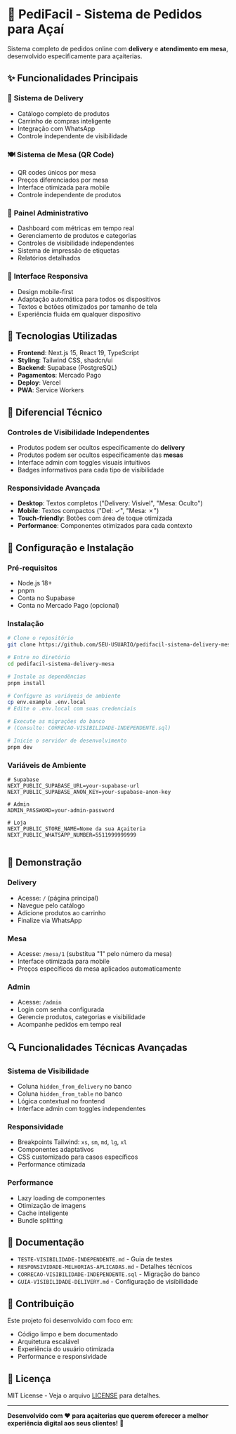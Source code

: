 # 🍓 PediFacil - Sistema de Pedidos para Açaí

Sistema completo de pedidos online com **delivery** e **atendimento em mesa**, desenvolvido especificamente para açaiterias.

## ✨ **Funcionalidades Principais**

### 🚚 **Sistema de Delivery**

- Catálogo completo de produtos
- Carrinho de compras inteligente
- Integração com WhatsApp
- Controle independente de visibilidade

### 🍽️ **Sistema de Mesa (QR Code)**

- QR codes únicos por mesa
- Preços diferenciados por mesa
- Interface otimizada para mobile
- Controle independente de produtos

### 👥 **Painel Administrativo**

- Dashboard com métricas em tempo real
- Gerenciamento de produtos e categorias
- Controles de visibilidade independentes
- Sistema de impressão de etiquetas
- Relatórios detalhados

### 📱 **Interface Responsiva**

- Design mobile-first
- Adaptação automática para todos os dispositivos
- Textos e botões otimizados por tamanho de tela
- Experiência fluida em qualquer dispositivo

## 🚀 **Tecnologias Utilizadas**

- **Frontend**: Next.js 15, React 19, TypeScript
- **Styling**: Tailwind CSS, shadcn/ui
- **Backend**: Supabase (PostgreSQL)
- **Pagamentos**: Mercado Pago
- **Deploy**: Vercel
- **PWA**: Service Workers

## 🎯 **Diferencial Técnico**

### **Controles de Visibilidade Independentes**

- Produtos podem ser ocultos especificamente do **delivery**
- Produtos podem ser ocultos especificamente das **mesas**
- Interface admin com toggles visuais intuitivos
- Badges informativos para cada tipo de visibilidade

### **Responsividade Avançada**

- **Desktop**: Textos completos ("Delivery: Visível", "Mesa: Oculto")
- **Mobile**: Textos compactos ("Del: ✓", "Mesa: ✗")
- **Touch-friendly**: Botões com área de toque otimizada
- **Performance**: Componentes otimizados para cada contexto

## 🔧 **Configuração e Instalação**

### **Pré-requisitos**

- Node.js 18+
- pnpm
- Conta no Supabase
- Conta no Mercado Pago (opcional)

### **Instalação**

```bash
# Clone o repositório
git clone https://github.com/SEU-USUARIO/pedifacil-sistema-delivery-mesa.git

# Entre no diretório
cd pedifacil-sistema-delivery-mesa

# Instale as dependências
pnpm install

# Configure as variáveis de ambiente
cp env.example .env.local
# Edite o .env.local com suas credenciais

# Execute as migrações do banco
# (Consulte: CORRECAO-VISIBILIDADE-INDEPENDENTE.sql)

# Inicie o servidor de desenvolvimento
pnpm dev
```

### **Variáveis de Ambiente**

```env
# Supabase
NEXT_PUBLIC_SUPABASE_URL=your-supabase-url
NEXT_PUBLIC_SUPABASE_ANON_KEY=your-supabase-anon-key

# Admin
ADMIN_PASSWORD=your-admin-password

# Loja
NEXT_PUBLIC_STORE_NAME=Nome da sua Açaiteria
NEXT_PUBLIC_WHATSAPP_NUMBER=5511999999999


```

## 📱 **Demonstração**

### **Delivery**

- Acesse: `/` (página principal)
- Navegue pelo catálogo
- Adicione produtos ao carrinho
- Finalize via WhatsApp

### **Mesa**

- Acesse: `/mesa/1` (substitua "1" pelo número da mesa)
- Interface otimizada para mobile
- Preços específicos da mesa aplicados automaticamente

### **Admin**

- Acesse: `/admin`
- Login com senha configurada
- Gerencie produtos, categorias e visibilidade
- Acompanhe pedidos em tempo real

## 🔍 **Funcionalidades Técnicas Avançadas**

### **Sistema de Visibilidade**

- Coluna `hidden_from_delivery` no banco
- Coluna `hidden_from_table` no banco
- Lógica contextual no frontend
- Interface admin com toggles independentes

### **Responsividade**

- Breakpoints Tailwind: `xs`, `sm`, `md`, `lg`, `xl`
- Componentes adaptativos
- CSS customizado para casos específicos
- Performance otimizada

### **Performance**

- Lazy loading de componentes
- Otimização de imagens
- Cache inteligente
- Bundle splitting

## 📄 **Documentação**

- `TESTE-VISIBILIDADE-INDEPENDENTE.md` - Guia de testes
- `RESPONSIVIDADE-MELHORIAS-APLICADAS.md` - Detalhes técnicos
- `CORRECAO-VISIBILIDADE-INDEPENDENTE.sql` - Migração do banco
- `GUIA-VISIBILIDADE-DELIVERY.md` - Configuração de visibilidade

## 🤝 **Contribuição**

Este projeto foi desenvolvido com foco em:

- Código limpo e bem documentado
- Arquitetura escalável
- Experiência do usuário otimizada
- Performance e responsividade

## 📄 **Licença**

MIT License - Veja o arquivo [LICENSE](LICENSE) para detalhes.

---

**Desenvolvido com ❤️ para açaiterias que querem oferecer a melhor experiência digital aos seus clientes!** 🍓
